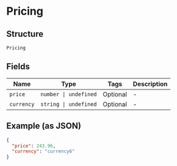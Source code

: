 
# Pricing

## Structure

`Pricing`

## Fields

| Name | Type | Tags | Description |
|  --- | --- | --- | --- |
| `price` | `number \| undefined` | Optional | - |
| `currency` | `string \| undefined` | Optional | - |

## Example (as JSON)

```json
{
  "price": 243.96,
  "currency": "currency6"
}
```

